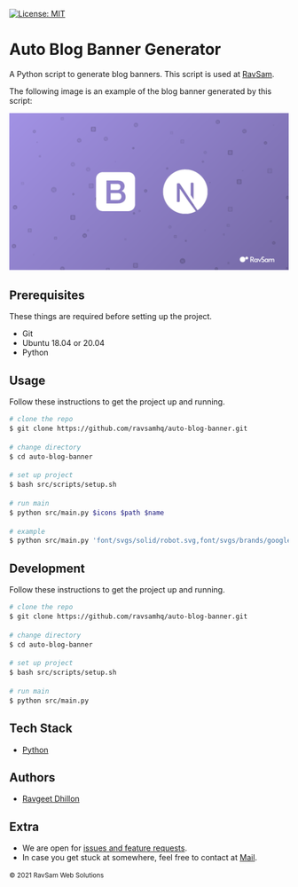 [![License: MIT](https://img.shields.io/badge/License-MIT-yellow.svg)](https://opensource.org/licenses/MIT)

# Auto Blog Banner Generator

A Python script to generate blog banners. This script is used at [RavSam](https://www.ravsam.in/blog/).

The following image is an example of the blog banner generated by this script:

![](/assets/banner.png)

## Prerequisites

These things are required before setting up the project.

- Git
- Ubuntu 18.04 or 20.04
- Python

## Usage

Follow these instructions to get the project up and running.

```bash
# clone the repo
$ git clone https://github.com/ravsamhq/auto-blog-banner.git

# change directory
$ cd auto-blog-banner

# set up project
$ bash src/scripts/setup.sh

# run main
$ python src/main.py $icons $path $name

# example
$ python src/main.py 'font/svgs/solid/robot.svg,font/svgs/brands/google.svg' '/home/username/Public/blogs/hello-world/assets/images/' 'this-is-a-demo-title'
```

## Development

Follow these instructions to get the project up and running.

```bash
# clone the repo
$ git clone https://github.com/ravsamhq/auto-blog-banner.git

# change directory
$ cd auto-blog-banner

# set up project
$ bash src/scripts/setup.sh

# run main
$ python src/main.py
```

## Tech Stack

- [Python](https://python.org/)

## Authors

- [Ravgeet Dhillon](https://github.com/ravgeetdhillon)

## Extra

- We are open for [issues and feature requests](https://github.com/ravsamhq/notify-slack-action/issues).
- In case you get stuck at somewhere, feel free to contact at [Mail](mailto:info@ravsam.in).

<small>&copy; 2021 RavSam Web Solutions</small>
